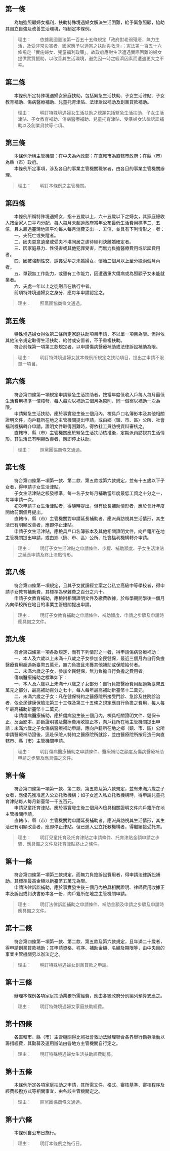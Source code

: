 第一條 
-------
　　為加強照顧婦女福利，扶助特殊境遇婦女解決生活困難，給予緊急照顧，協助其自立自強及改善生活環境，特制定本條例。  
> 理由：　　依據我國憲法第一百五十五條規定「政府對老弱殘廢，無力生活，及受非常災害者，國家應予以適當之扶助與救濟」；憲法第一百五十六條規定「實施婦女、兒童福利政策」。故政府應對生活遭遇實際困難的婦女提供實質援助，以改善其生活環境，避免因一時之經濟因素而遭遇更大之不幸。



第二條 
-------
　　本條例所定特殊境遇婦女家庭扶助，包括緊急生活扶助、子女生活津貼、子女教育補助、傷病醫療補助、兒童托育津貼、法律訴訟補助及創業貸款補助。  
> 理由：　　明訂特殊境遇婦女生活扶助之總類包括緊急生活扶助、子女生活津貼、子女教育補助、傷病醫療補助、兒童托育津貼、受暴婦女法律訴訟補助以及創業貸款等七項。



第三條 
-------
　　本條例所稱主管機關：在中央為內政部；在直轄市為直轄市政府；在縣（市）為縣（市）政府。  
　　本條例所定事項，涉及各目的事業主管機關職掌者，由各目的事業主管機關辦理。  
> 理由：　　明訂本條例之主管機關。



第四條 
-------
　　本條例所稱特殊境遇婦女，指十五歲以上，六十五歲以下之婦女，其家庭總收入按全家人口平均分配，每人每月未超過政府當年公布最低生活費用標準二．五倍，且未超過臺灣地區平均每人每月消費支出一．五倍，並具有下列情形之一者：  
　　一、夫死亡或失蹤者。  
　　二、因夫惡意遺棄或受夫不堪同居之虐待經判決離婚確定者。  
　　三、因家庭暴力、性侵害或其他犯罪受害，而無力負擔醫療費用或訴訟費用者。  
　　四、因被強制性交、誘姦受孕之未婚婦女，懷胎三個月以上至分娩兩個月內者。  
　　五、單親無工作能力，或雖有工作能力，因遭遇重大傷病或為照顧子女未能就業者。  
　　六、夫處一年以上之徒刑且在執行中者。  
　　前項特殊境遇婦女之身分，應每年申請認定之。  
> 理由：　　照黨團協商條文通過。



第五條 
-------
　　特殊境遇婦女得依第二條所定家庭扶助項目申請，不以單一項目為限。但得依其他法令規定取得生活扶助、給付或安置者，不予重複扶助。  
　　符合前條第一項第三款規定者，以申請傷病醫療補助或法律訴訟補助為限。  
> 理由：　　明訂特殊境遇婦女就本條例所規定之扶助項目，提出之申請不限單一項目。



第六條 
-------
　　符合第四條第一項規定申請緊急生活扶助者，按當年度低收入戶每人每月最低生活費用標準一倍核發，每人每次以補助三個月為原則，同一個案以補助一次為限。  
　　申請緊急生活扶助，應於事實發生後三個月內，檢具戶口名簿影本及其他相關證明文件，向戶籍所在地之主管機關提出申請，或由鄉（鎮、市、區）公所、社會福利機構轉介申請。證明文件取得困難時，得依社工員訪視資料審核之。  
　　直轄市、縣（市）主管機關應於緊急生活扶助核准後，定期派員訪視其生活情形。其生活已有明顯改善者，應即停止扶助。  
> 理由：　　照黨團協商條文通過。



第七條 
-------
　　符合第四條第一項第一款、第二款、第五款或第六款規定，並有十五歲以下子女者，得申請子女生活津貼。  
　　子女生活津貼之核發標準，每一名子女每月補助當年度最低工資之十分之一，每年申請一次。  
　　初次申請子女生活津貼者，得隨時提出。但有延長補助情形者，應於會計年度開始前兩個月提出。  
　　直轄市、縣（市）主管機關對申請延長補助者，應派員訪視其生活情形，其生活已有明顯改善者，應即停止津貼。  
　　申請子女生活津貼，應檢具戶口名簿影本及其他相關證明文件，向戶籍所在地主管機關提出申請，或由鄉（鎮、市、區）公所、社會福利機構轉介申請。  
> 理由：　　明訂子女生活津貼之申請條件、步驟、補助額度、子女生活津貼之延長申請及終止津貼情形。



第八條 
-------
　　符合第四條第一項規定，且其子女就讀經立案之公私立高級中等學校者，得申請子女教育補助費，其標準為學雜費之百分之六十。  
　　申請子女教育補助，應檢附相關證明文件及繳費收據，於每學期開學後一個月內向學校所在地目的事業主管機關提出申請。  
> 理由：　　明訂子女教育補助之申請條件、補助額度、申請之步驟及申請時應具備之文件。



第九條 
-------
　　符合第四條第一項各款規定，而有下列情形之一者，得申請傷病醫療補助：  
　　一、本人及六歲以上未滿十八歲之子女參加全民健保，最近三個月內自行負擔醫療費用超過新臺幣五萬元，無力負擔且未獲其他補助或保險給付者。  
　　二、未滿六歲之子女，參加全民健保，無力負擔自行負擔之費用者。  
　　傷病醫療補助之標準如下：  
　　一、本人及六歲以上未滿十八歲之子女部分：自行負擔醫療費用超過新臺幣五萬元之部分，最高補助百分之七十，每人每年最高補助新臺幣十二萬元。  
　　二、未滿六歲之子女：凡在健保特約之醫療院所接受門診、急診及住院診治者，依全民健康保險法第三十三條及第三十五條之規定應自行負擔之費用，每人每年最高補助新臺幣十二萬元。  
　　申請傷病醫療補助，應於傷病發生後三個月內，檢具相關證明文件、健保卡正、反面影本、診斷證明書及醫療費用收據正本，向戶籍所在地主管機關提出申請；未滿六歲之子女傷病醫療補助申請，應向戶籍所在地之鄉（鎮、市、區）公所申請醫療補助證後，逕赴保險人特約之醫療院所就診，並由醫療院所按月造冊向直轄市、縣（市）主管機關申請。  
> 理由：　　明訂傷病醫療補助之申請條件、醫療補助之額度及傷病醫療補助申請之步驟及應具備之文件。



第十條 
-------
　　符合第四條第一項第一款、第二款、第五款及第六款規定，並有未滿六歲之子女者，應優先獲准進入公立托教機構；如子女進入私立托教機構時，得申請兒童托育津貼每人每月新臺幣一千五百元。  
　　申請兒童托育津貼，應於事實發生後三個月內檢具相關證明文件向戶籍所在地主管機關申請。  
　　直轄市、縣（市）主管機關對申請延長補助者，應派員訪視其生活情形，其生活已有明顯改善者，應即停止津貼。但已進入公立托教機構者，得繼續接受托育。  
> 理由：　　明訂兒童托育及托育津貼之申請條件、托育津貼金額申請之步驟、應具備之文件及托育津貼終止之條件。



第十一條 
---------
　　符合第四條第一項第三款規定，而無力負擔訴訟費用者，得申請法律訴訟補助。其標準最高金額以新臺幣五萬元為限。  
　　申請法律訴訟補助，應於事實發生後三個月內檢具相關證明、律師費用收據正本及訴訟或判決書影本各一份，向戶籍所在地之主管機關申請。  
> 理由：　　明訂法律訴訟補助之申請條件、補助金額及申請之步驟及申請時應具備之文件。



第十二條 
---------
　　符合第四條第一項第一款、第二款、第五款及第六款規定，且年滿二十歲者，得申請創業貸款補助；其申請資格、程序、補助金額、名額及期限等，由中央目的事業主管機關另以辦法定之。  
> 理由：　　明訂特殊境遇婦女創業貸款之申請。



第十三條 
---------
　　辦理本條例各項家庭扶助業務所需經費，應由各級政府分別編列預算支應之。  
> 理由：　　明訂特殊境遇婦女家庭扶助經費。



第十四條 
---------
　　各直轄市、縣（市）主管機關得比照社會救助法辦理聯合各界舉行勸募活動以籌措經費，其勸募及運用辦法由各地方主管機關自行定之。  
> 理由：　　明訂特殊境遇婦女生活扶助經費勸募。



第十五條 
---------
　　本條例所定各項家庭扶助之申請，其所需文件、格式、審核基準、審核程序及經費核撥方式等相關事宜，由各該主管機關定之。  
> 理由：　　照黨團協商條文通過。



第十六條 
---------
　　本條例自公布日施行。  
> 理由：　　明訂本條例之施行日。